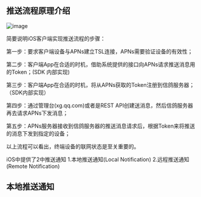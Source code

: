 

## 推送流程原理介绍


![image](https://xg.qq.com/docs/assets/iOSPushMap.jpg)

简要说明iOS客户端实现推送流程的步骤：

第一步：要求客户端设备与APNs建立TSL连接，APNs需要验证设备的有效性；

第二步：客户端App在合适的时机，借助系统提供的接口向APNs请求推送消息用的Token；(SDK 内部实现)

第三步：客户端App在合适的时机，将从APNs获取的Token注册到信鸽服务器；（SDK内部实现）

第四步：通过管理台(xg.qq.com)或者是REST API创建送消息，然后信鸽服务器再去请求APNs下发消息；

第五步：APNs服务器接收到信鸽服务器的推送消息请求后，根据Token来将推送的消息下发到指定的设备；

以上流程可以看出，终端设备的联网状态是至关重要的。


iOS中提供了2中推送通知
1.本地推送通知(Local Notification)
2.远程推送通知(Remote Notification)

## 本地推送通知







